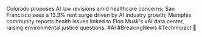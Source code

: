 Colorado proposes AI law revisions amid healthcare concerns; San Francisco sees a 13.3% rent surge driven by AI industry growth; Memphis community reports health issues linked to Elon Musk's xAI data center, raising environmental justice questions. #AI #BreakingNews #TechImpact 🤖
